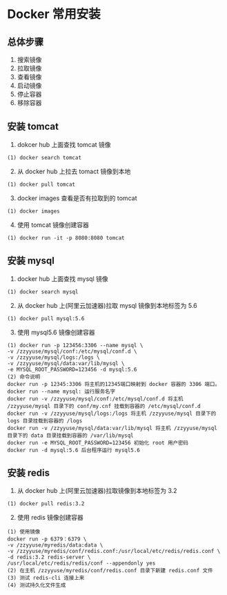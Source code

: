 # Docker 常用安装
## 总体步骤
1. 搜索镜像
2. 拉取镜像
3. 查看镜像
4. 启动镜像
5. 停止容器
6. 移除容器

## 安装 tomcat
1. dokcer hub 上面查找 tomcat 镜像
```
(1) docker search tomcat
```
2. 从 docker hub 上拉去 tomact 镜像到本地
```
(1) docker pull tomcat
```
3. docker images 查看是否有拉取到的 tomcat
```
(1) docker images
```
4. 使用 tomcat 镜像创建容器
```
(1) docker run -it -p 8080:8080 tomcat
```

## 安装 mysql
1. docker hub 上面查找 mysql 镜像
```
(1) docker search mysql
```
2. 从 docker hub 上(阿里云加速器)拉取 mysql 镜像到本地标签为 5.6
```
(1) docker pull mysql:5.6
```
3. 使用 mysql5.6 镜像创建容器
```
(1) docker run -p 123456:3306 --name mysql \ 
-v /zzyyuse/mysql/conf:/etc/mysql/conf.d \
-v /zzyyuse/mysql/logs:/logs \
-v /zzyyuse/mysql/data:var/lib/mysql \
-e MYSQL_ROOT_PASSWORD=123456 -d mysql:5.6
(2) 命令说明
docker run -p 12345:3306 将主机的12345端口映射到 docker 容器的 3306 端口。
docker run --name mysql: 运行服务名字
docker run -v /zzyyuse/mysql/conf:/etc/mysql/conf.d 将主机 /zzyyuse/mysql 目录下的 conf/my.cnf 挂载到容器的 /etc/mysql/conf.d
docker run -v /zzyyuse/mysql/logs:/logs 将主机 /zzyyuse/mysql 目录下的 logs 目录挂载到容器的 /logs
docker run -v /zzyyuse/mysql/data:var/lib/mysql 将主机 /zzyyuse/mysql 目录下的 data 目录挂载到容器的 /var/lib/mysql
docker run -e MYSQL_ROOT_PASSWORD=123456 初始化 root 用户密码
docker run -d mysql:5.6 后台程序运行 mysql5.6
```

## 安装 redis
1. 从 docker hub 上(阿里云加速器)拉取镜像到本地标签为 3.2
```
(1) docker pull redis:3.2
```
2. 使用 redis 镜像创建容器
```
(1) 使用镜像
docker run -p 6379：6379 \
-v /zzyyuse/myredis/data:data \
-v /zzyyuse/myredis/conf/redis.conf:/usr/local/etc/redis/redis.conf \
-d redis:3.2 redis-server \
/usr/local/etc/redis/redis/conf --appendonly yes
(2) 在主机 /zzyyuse/myredis/conf/redis.conf 目录下新建 redis.conf 文件
(3) 测试 redis-cli 连接上来
(4) 测试持久化文件生成
```
